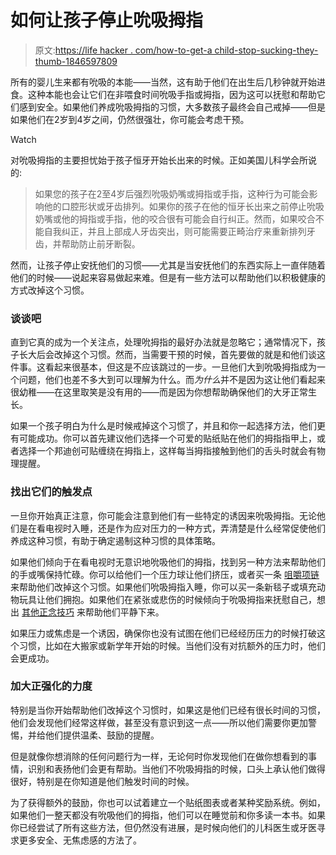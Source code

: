 # 如何让孩子停止吮吸拇指

> 原文:[https://life hacker . com/how-to-get-a child-stop-sucking-they-thumb-1846597809](https://lifehacker.com/how-to-get-a-child-to-stop-sucking-their-thumb-1846597809)

所有的婴儿生来都有吮吸的本能——当然，这有助于他们在出生后几秒钟就开始进食。这种本能也会让它们在非喂食时间吮吸手指或拇指，因为这可以抚慰和帮助它们感到安全。如果他们养成吮吸拇指的习惯，大多数孩子最终会自己戒掉——但是如果他们在2岁到4岁之间，仍然很强壮，你可能会考虑干预。

Watch

对吮吸拇指的主要担忧始于孩子恒牙开始长出来的时候。正如美国儿科学会所说的:

> 如果您的孩子在2至4岁后强烈吮吸奶嘴或拇指或手指，这种行为可能会影响他的口腔形状或牙齿排列。如果你的孩子在他的恒牙长出来之前停止吮吸奶嘴或他的拇指或手指，他的咬合很有可能会自行纠正。然而，如果咬合不能自我纠正，并且上部成人牙齿突出，则可能需要正畸治疗来重新排列牙齿，并帮助防止前牙断裂。

然而，让孩子停止安抚他们的习惯——尤其是当安抚他们的东西实际上一直伴随着他们的时候——说起来容易做起来难。但是有一些方法可以帮助他们以积极健康的方式改掉这个习惯。

### 谈谈吧

直到它真的成为一个关注点，处理吮拇指的最好办法就是忽略它；通常情况下，孩子长大后会改掉这个习惯。然而，当需要干预的时候，首先要做的就是和他们谈这件事。这看起来很基本，但这是不应该跳过的一步。一旦他们大到吮吸拇指成为一个问题，他们也差不多大到可以理解为什么。而*为什么*并不是因为这让他们看起来很幼稚——在这里取笑是没有用的——而是因为你想帮助确保他们的大牙正常生长。

如果一个孩子明白为什么是时候戒掉这个习惯了，并且和你一起选择方法，他们更有可能成功。你可以首先建议他们选择一个可爱的贴纸贴在他们的拇指指甲上，或者选择一个邦迪创可贴缠绕在拇指上，这样每当拇指接触到他们的舌头时就会有物理提醒。

### 找出它们的触发点

一旦你开始真正注意，你可能会注意到他们有一些特定的诱因来吮吸拇指。无论他们是在看电视时入睡，还是作为应对压力的一种方式，弄清楚是什么经常促使他们养成这种习惯，有助于确定遏制这种习惯的具体策略。

如果他们倾向于在看电视时无意识地吮吸他们的拇指，找到另一种方法来帮助他们的手或嘴保持忙碌。你可以给他们一个压力球让他们挤压，或者买一条 [咀嚼项链](https://nationalautismresources.com/chewelry/) 来帮助他们改掉这个习惯。如果他们吮吸拇指入睡，你可以买一条新毯子或填充动物玩具让他们拥抱。如果他们在紧张或悲伤的时候倾向于吮吸拇指来抚慰自己，想出 [其他正念技巧](https://offspring.lifehacker.com/how-to-start-meditating-with-your-child-1841647805) 来帮助他们平静下来。

如果压力或焦虑是一个诱因，确保你也没有试图在他们已经经历压力的时候打破这个习惯，比如在大搬家或新学年开始的时候。当他们没有对抗额外的压力时，他们会更成功。

### 加大正强化的力度

特别是当你开始帮助他们改掉这个习惯时，如果这是他们已经有很长时间的习惯，他们会发现他们经常这样做，甚至没有意识到这一点——所以他们需要你更加警惕，并给他们提供温柔、鼓励的提醒。

但是就像你想消除的任何问题行为一样，无论何时你发现他们在做你想看到的事情，识别和表扬他们会更有帮助。当他们不吮吸拇指的时候，口头上承认他们做得很好，特别是在你知道是他们触发时间的时候。

为了获得额外的鼓励，你也可以试着建立一个贴纸图表或者某种奖励系统。例如，如果他们一整天都没有吮吸他们的拇指，他们可以在睡觉前和你多读一本书。如果你已经尝试了所有这些方法，但仍然没有进展，是时候向他们的儿科医生或牙医寻求更多安全、无焦虑感的方法了。